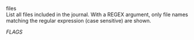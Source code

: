 files\
List all files included in the journal. With a REGEX argument,
only file names matching the regular expression (case sensitive) are shown.

_FLAGS_
